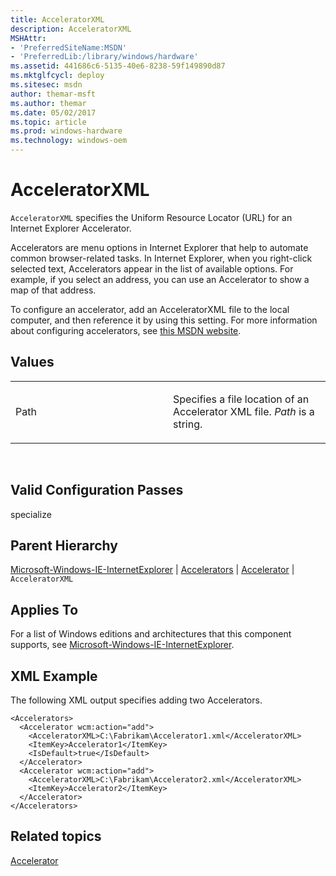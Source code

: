 ```yaml
---
title: AcceleratorXML
description: AcceleratorXML
MSHAttr:
- 'PreferredSiteName:MSDN'
- 'PreferredLib:/library/windows/hardware'
ms.assetid: 441686c6-5135-40e6-8238-59f149890d87
ms.mktglfcycl: deploy
ms.sitesec: msdn
author: themar-msft
ms.author: themar
ms.date: 05/02/2017
ms.topic: article
ms.prod: windows-hardware
ms.technology: windows-oem
---
```


# AcceleratorXML


`AcceleratorXML` specifies the Uniform Resource Locator (URL) for an Internet Explorer Accelerator.

Accelerators are menu options in Internet Explorer that help to automate common browser-related tasks. In Internet Explorer, when you right-click selected text, Accelerators appear in the list of available options. For example, if you select an address, you can use an Accelerator to show a map of that address.

To configure an accelerator, add an AcceleratorXML file to the local computer, and then reference it by using this setting. For more information about configuring accelerators, see [this MSDN website](http://go.microsoft.com/fwlink/?LinkId=130617).

## Values


<table>
<colgroup>
<col width="50%" />
<col width="50%" />
</colgroup>
<tbody>
<tr class="odd">
<td><p>Path</p></td>
<td><p>Specifies a file location of an Accelerator XML file. <em>Path</em> is a string.</p></td>
</tr>
</tbody>
</table>

 

## Valid Configuration Passes


specialize

## Parent Hierarchy


[Microsoft-Windows-IE-InternetExplorer](microsoft-windows-ie-internetexplorer.md) | [Accelerators](microsoft-windows-ie-internetexplorer-accelerators.md) | [Accelerator](microsoft-windows-ie-internetexplorer-accelerators-accelerator.md) | `AcceleratorXML`

## Applies To


For a list of Windows editions and architectures that this component supports, see [Microsoft-Windows-IE-InternetExplorer](microsoft-windows-ie-internetexplorer.md).

## XML Example


The following XML output specifies adding two Accelerators.

```
<Accelerators>
  <Accelerator wcm:action="add">
    <AcceleratorXML>C:\Fabrikam\Accelerator1.xml</AcceleratorXML>
    <ItemKey>Accelerator1</ItemKey> 
    <IsDefault>true</IsDefault> 
  </Accelerator>
  <Accelerator wcm:action="add">
    <AcceleratorXML>C:\Fabrikam\Accelerator2.xml</AcceleratorXML> 
    <ItemKey>Accelerator2</ItemKey> 
  </Accelerator>
</Accelerators>
```

## Related topics


[Accelerator](microsoft-windows-ie-internetexplorer-accelerators-accelerator.md)

 

 







